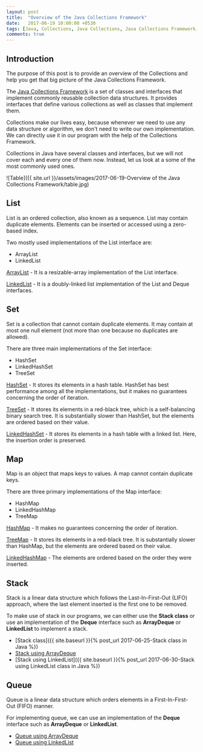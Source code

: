 ```yaml
---
layout: post
title:  "Overview of the Java Collections Framework"
date:   2017-06-19 10:00:00 +0530
tags: [Java, Collections, Java Collections, Java Collections Framework, Overview]
comments: true
---
```


## Introduction

The purpose of this post is to provide an overview of the Collections and help you get that big picture of the Java Collections Framework.

The [Java Collections Framework] is a set of classes and interfaces that implement commonly reusable collection data structures. It provides interfaces that define various collections as well as classes that implement them.

Collections make our lives easy, because whenever we need to use any data structure or algorithm, we don't need to write our own implementation. We can directly use it in our program with the help of the Collections Framework.

Collections in Java have several classes and interfaces, but we will not cover each and every one of them now. Instead, let us look at a some of the most commonly used ones.

![Table]({{ site.url }}/assets/images/2017-06-19-Overview of the Java Collections Framework/table.jpg)

## List
List is an ordered collection, also known as a sequence. List may contain duplicate elements. Elements can be inserted or accessed using a zero-based index. 

Two mostly used implementations of the List interface are:

* ArrayList
* LinkedList

[ArrayList]() - It is a resizable-array implementation of the List interface. 

[LinkedList]() - It is a doubly-linked list implementation of the List and Deque interfaces.

## Set
Set is a collection that cannot contain duplicate elements. It may contain at most one null element (not more than one because no duplicates are allowed). 

There are three main implementations of the Set interface:

* HashSet
* LinkedHashSet
* TreeSet

[HashSet]() - It stores its elements in a hash table. HashSet has best performance among all the implementations, but it makes no guarantees concerning the order of iteration.

[TreeSet]() - It stores its elements in a red-black tree, which is a self-balancing binary search tree. It is substantially slower than HashSet, but the elements are ordered based on their value.

[LinkedHashSet]() - It stores its elements in a hash table with a linked list. Here, the insertion order is preserved.

## Map
Map is an object that maps keys to values. A map cannot contain duplicate keys. 

There are three primary implementations of the Map interface:

* HashMap
* LinkedHashMap
* TreeMap

[HashMap]() - It makes no guarantees concerning the order of iteration.

[TreeMap]() - It stores its elements in a red-black tree. It is substantially slower than HashMap, but the elements are ordered based on their value.

[LinkedHashMap]() - The elements are ordered based on the order they were inserted.


## Stack
Stack is a linear data structure which follows the Last-In-First-Out (LIFO) approach, where the last element inserted is the first one to be removed.

To make use of stack in our programs, we can either use the **Stack class** or use an implementation of the **Deque** interface such as **ArrayDeque** or **LinkedList** to implement a stack. 

* [Stack class]({{ site.baseurl }}{% post_url 2017-06-25-Stack class in Java %})
* [Stack using ArrayDeque]()
* [Stack using LinkedList]({{ site.baseurl }}{% post_url 2017-06-30-Stack using LinkedList class in Java %})

## Queue 
Queue is a linear data structure which orders elements in a First-In-First-Out (FIFO) manner.

For implementing queue, we can use an implementation of the **Deque** interface such as **ArrayDeque** or **LinkedList**.

* [Queue using ArrayDeque]()
* [Queue using LinkedList]()

[Java Collections Framework]: https://docs.oracle.com/javase/tutorial/collections/intro/index.html

